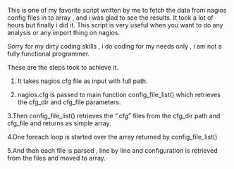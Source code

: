 This is one of my favorite script written by me to fetch the data from nagios config files in to array , and i was glad to see the results. It took a lot of hours but finally i did it. This script is very useful when you want to do any analysis or any import thing on nagios.
 
Sorry for my dirty coding skills , i do coding for my needs only , i am not a fully functional programmer.
 
These are the steps took to achieve it.

1. It takes nagios.cfg file as input with full path.

2. nagios.cfg is passed to main function config_file_list() which retrieves the cfg_dir and cfg_file parameters.

3.Then config_file_list() retrieves the “.cfg” files from the cfg_dir path and cfg_file and returns as simple array.

4.One foreach loop is started over the array returned by config_file_list()

5.And then each file is parsed , line by line and configuration is retrieved from the files and moved to array.
